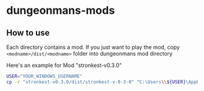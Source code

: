 # dungeonmans-mods

## How to use

Each directory contains a mod. If you just want to play the mod, copy `<modname>/dist/<modname>` folder into dungeonmans mod directory


Here's an example for Mod "stronkest-v0.3.0"

```sh
USER="YOUR_WINDOWS_USERNAME"
cp -r "stronkest-v0.3.0/dist/stronkest-v-0-3-0" "C:\Users\\${USER}\AppData\Roaming\Dungeonmans\modcontent\mods\stronkest-v-0-3-0"
```
